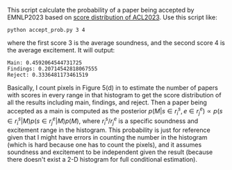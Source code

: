 This script calculate the probability of a paper being accepted by EMNLP2023 based on [score distribution of ACL2023](https://aclanthology.org/2023.acl-long.0.pdf). Use this script like:
```shell
python accept_prob.py 3 4
```
where the first score 3 is the average soundness, and the second score 4 is the average excitement. It will output:
```shell
Main: 0.4592064544731725
Findings: 0.20714542818067555
Reject: 0.3336481173461519
```
Basically, I count pixels in Figure 5(d) in to estimate the number of papers with scores in every range in that histogram to get the score distribution of all the results including main, findings, and reject. Then a paper being accepted as a main is computed as the posterior $p(M|s\in r_i^s,e\in r_j^e)\propto p(s\in r_i^s|M)p(s\in r_j^e|M)p(M)$, where $r_i^s$/$r_j^e$ is a specific soundness and excitement range in the histogram. This probability is just for reference given that I might have errors in counting the number in the histogram (which is hard because one has to count the pixels), and it assumes soundness and excitement to be independent given the result (because there doesn't exist a 2-D histogram for full conditional estimation).
